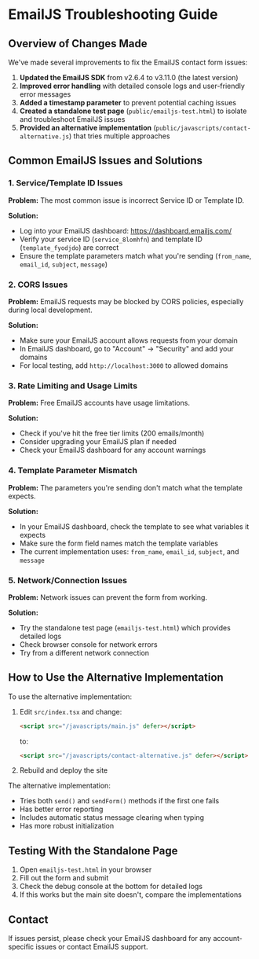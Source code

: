 # EmailJS Troubleshooting Guide

## Overview of Changes Made

We've made several improvements to fix the EmailJS contact form issues:

1. **Updated the EmailJS SDK** from v2.6.4 to v3.11.0 (the latest version)
2. **Improved error handling** with detailed console logs and user-friendly error messages
3. **Added a timestamp parameter** to prevent potential caching issues
4. **Created a standalone test page** (`public/emailjs-test.html`) to isolate and troubleshoot EmailJS issues
5. **Provided an alternative implementation** (`public/javascripts/contact-alternative.js`) that tries multiple approaches

## Common EmailJS Issues and Solutions

### 1. Service/Template ID Issues

**Problem:** The most common issue is incorrect Service ID or Template ID.

**Solution:**
- Log into your EmailJS dashboard: https://dashboard.emailjs.com/
- Verify your service ID (`service_8lomhfn`) and template ID (`template_fyodjdo`) are correct
- Ensure the template parameters match what you're sending (`from_name`, `email_id`, `subject`, `message`)

### 2. CORS Issues

**Problem:** EmailJS requests may be blocked by CORS policies, especially during local development.

**Solution:**
- Make sure your EmailJS account allows requests from your domain
- In EmailJS dashboard, go to "Account" → "Security" and add your domains
- For local testing, add `http://localhost:3000` to allowed domains

### 3. Rate Limiting and Usage Limits

**Problem:** Free EmailJS accounts have usage limitations.

**Solution:**
- Check if you've hit the free tier limits (200 emails/month)
- Consider upgrading your EmailJS plan if needed
- Check your EmailJS dashboard for any account warnings

### 4. Template Parameter Mismatch

**Problem:** The parameters you're sending don't match what the template expects.

**Solution:**
- In your EmailJS dashboard, check the template to see what variables it expects
- Make sure the form field names match the template variables
- The current implementation uses: `from_name`, `email_id`, `subject`, and `message`

### 5. Network/Connection Issues

**Problem:** Network issues can prevent the form from working.

**Solution:**
- Try the standalone test page (`emailjs-test.html`) which provides detailed logs
- Check browser console for network errors
- Try from a different network connection

## How to Use the Alternative Implementation

To use the alternative implementation:

1. Edit `src/index.tsx` and change:
   ```html
   <script src="/javascripts/main.js" defer></script>
   ```
   to:
   ```html
   <script src="/javascripts/contact-alternative.js" defer></script>
   ```

2. Rebuild and deploy the site

The alternative implementation:
- Tries both `send()` and `sendForm()` methods if the first one fails
- Has better error reporting
- Includes automatic status message clearing when typing
- Has more robust initialization

## Testing With the Standalone Page

1. Open `emailjs-test.html` in your browser
2. Fill out the form and submit
3. Check the debug console at the bottom for detailed logs
4. If this works but the main site doesn't, compare the implementations

## Contact

If issues persist, please check your EmailJS dashboard for any account-specific issues or contact EmailJS support. 